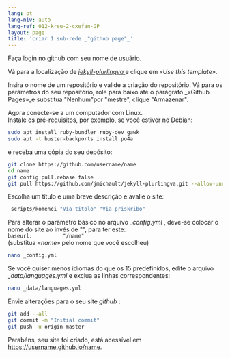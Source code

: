 ```yaml
---
lang: pt
lang-niv: auto
lang-ref: 012-kreu-2-cxefan-GP
layout: page
title: 'criar 1 sub-rede _"github page"_'
---
```


Faça login no github com seu nome de usuário.  

Vá para a localização de [ _jekyll-plurlingva_ ](https://github.com/jmichault/jekyll-plurlingva)e clique em _«Use this template»_.

Insira o nome de um repositório e valide a criação do repositório.
Vá para os parâmetros do seu repositório, role para baixo até o parágrafo _«Github Pages»_e substitua "Nenhum"por "mestre", clique "Armazenar".

Agora conecte-se a um computador com Linux.  
Instale os pré-requisitos, por exemplo, se você estiver no Debian:
```bash
sudo apt install ruby-bundler ruby-dev gawk
sudo apt -t buster-backports install po4a
```

e receba uma cópia do seu depósito:
```bash
git clone https://github.com/username/name
cd name
git config pull.rebase false
git pull https://github.com/jmichault/jekyll-plurlingva.git --allow-unrelated-histories
```

Escolha um título e uma breve descrição e avalie o site:
```bash
_scripts/komenci "Via titolo" "Via priskribo"
```

Para alterar o parâmetro básico no arquivo _\_config.yml_ , deve-se colocar o nome do site ao invés de "", para ter este:  
    `baseurl:          "/name"`  
    (substitua _«name»_ pelo nome que você escolheu)
```bash
nano _config.yml
```

Se você quiser menos idiomas do que os 15 predefinidos, edite o arquivo _\_data/languages.yml_ e exclua as linhas correspondentes:
```bash
nano _data/languages.yml
```

Envie alterações para o seu site _github_ :
```bash
git add --all
git commit -m "Initial commit"
git push -u origin master
```

Parabéns, seu site foi criado, está acessível em https://username.github.io/name.

